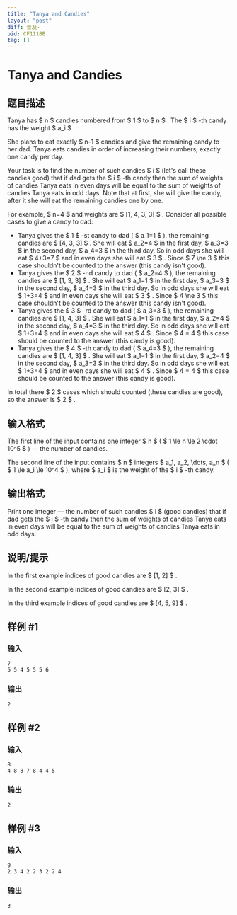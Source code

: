 ```yaml
---
title: "Tanya and Candies"
layout: "post"
diff: 普及-
pid: CF1118B
tag: []
---
```


# Tanya and Candies

## 题目描述

Tanya has $ n $ candies numbered from $ 1 $ to $ n $ . The $ i $ -th candy has the weight $ a_i $ .

She plans to eat exactly $ n-1 $ candies and give the remaining candy to her dad. Tanya eats candies in order of increasing their numbers, exactly one candy per day.

Your task is to find the number of such candies $ i $ (let's call these candies good) that if dad gets the $ i $ -th candy then the sum of weights of candies Tanya eats in even days will be equal to the sum of weights of candies Tanya eats in odd days. Note that at first, she will give the candy, after it she will eat the remaining candies one by one.

For example, $ n=4 $ and weights are $ [1, 4, 3, 3] $ . Consider all possible cases to give a candy to dad:

- Tanya gives the $ 1 $ -st candy to dad ( $ a_1=1 $ ), the remaining candies are $ [4, 3, 3] $ . She will eat $ a_2=4 $ in the first day, $ a_3=3 $ in the second day, $ a_4=3 $ in the third day. So in odd days she will eat $ 4+3=7 $ and in even days she will eat $ 3 $ . Since $ 7 \ne 3 $ this case shouldn't be counted to the answer (this candy isn't good).
- Tanya gives the $ 2 $ -nd candy to dad ( $ a_2=4 $ ), the remaining candies are $ [1, 3, 3] $ . She will eat $ a_1=1 $ in the first day, $ a_3=3 $ in the second day, $ a_4=3 $ in the third day. So in odd days she will eat $ 1+3=4 $ and in even days she will eat $ 3 $ . Since $ 4 \ne 3 $ this case shouldn't be counted to the answer (this candy isn't good).
- Tanya gives the $ 3 $ -rd candy to dad ( $ a_3=3 $ ), the remaining candies are $ [1, 4, 3] $ . She will eat $ a_1=1 $ in the first day, $ a_2=4 $ in the second day, $ a_4=3 $ in the third day. So in odd days she will eat $ 1+3=4 $ and in even days she will eat $ 4 $ . Since $ 4 = 4 $ this case should be counted to the answer (this candy is good).
- Tanya gives the $ 4 $ -th candy to dad ( $ a_4=3 $ ), the remaining candies are $ [1, 4, 3] $ . She will eat $ a_1=1 $ in the first day, $ a_2=4 $ in the second day, $ a_3=3 $ in the third day. So in odd days she will eat $ 1+3=4 $ and in even days she will eat $ 4 $ . Since $ 4 = 4 $ this case should be counted to the answer (this candy is good).

In total there $ 2 $ cases which should counted (these candies are good), so the answer is $ 2 $ .

## 输入格式

The first line of the input contains one integer $ n $ ( $ 1 \le n \le 2 \cdot 10^5 $ ) — the number of candies.

The second line of the input contains $ n $ integers $ a_1, a_2, \dots, a_n $ ( $ 1 \le a_i \le 10^4 $ ), where $ a_i $ is the weight of the $ i $ -th candy.

## 输出格式

Print one integer — the number of such candies $ i $ (good candies) that if dad gets the $ i $ -th candy then the sum of weights of candies Tanya eats in even days will be equal to the sum of weights of candies Tanya eats in odd days.

## 说明/提示

In the first example indices of good candies are $ [1, 2] $ .

In the second example indices of good candies are $ [2, 3] $ .

In the third example indices of good candies are $ [4, 5, 9] $ .

## 样例 #1

### 输入

```
7
5 5 4 5 5 5 6

```

### 输出

```
2

```

## 样例 #2

### 输入

```
8
4 8 8 7 8 4 4 5

```

### 输出

```
2

```

## 样例 #3

### 输入

```
9
2 3 4 2 2 3 2 2 4

```

### 输出

```
3

```

